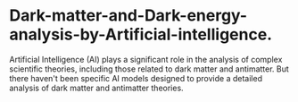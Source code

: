 # Dark-matter-and-Dark-energy-analysis-by-Artificial-intelligence.
Artificial Intelligence (AI) plays a significant role in the analysis of complex scientific theories, including those related to dark matter and antimatter. But there haven't been specific AI models designed to provide a detailed analysis of dark matter and antimatter theories.
